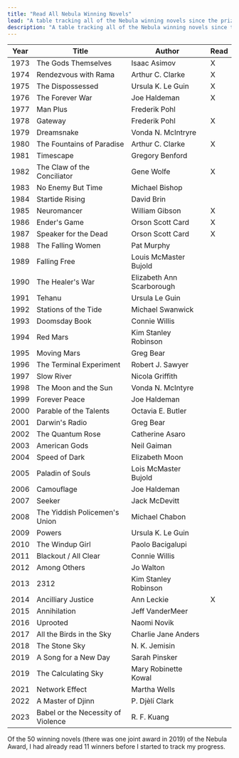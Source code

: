 ```yaml
---
title: "Read All Nebula Winning Novels"
lead: "A table tracking all of the Nebula winning novels since the prize's inception and whether I have read the book. My goal is to read all of the Nebula winning novels by the end of 2033."
description: "A table tracking all of the Nebula winning novels since the prize's inception and whether I have read the book. My goal is to read all of the Nebula winning novels by the end of 2033."
---
```


<!--more-->

| Year | Title | Author | Read |
|------|-------|--------|------|
| 1973 | The Gods Themselves | Isaac Asimov | X |
| 1974 | Rendezvous with Rama | Arthur C. Clarke | X |
| 1975 | The Dispossessed | Ursula K. Le Guin | X |
| 1976 | The Forever War | Joe Haldeman | X |
| 1977 | Man Plus | Frederik Pohl |  |
| 1978 | Gateway | Frederik Pohl | X |
| 1979 | Dreamsnake | Vonda N. McIntryre |  |
| 1980 | The Fountains of Paradise | Arthur C. Clarke | X |
| 1981 | Timescape | Gregory Benford |  |
| 1982 | The Claw of the Conciliator | Gene Wolfe | X |
| 1983 | No Enemy But Time | Michael Bishop |  |
| 1984 | Startide Rising | David Brin |  |
| 1985 | Neuromancer | William Gibson | X |
| 1986 | Ender's Game | Orson Scott Card | X |
| 1987 | Speaker for the Dead | Orson Scott Card | X |
| 1988 | The Falling Women | Pat Murphy |  |
| 1989 | Falling Free | Louis McMaster Bujold |  |
| 1990 | The Healer's War | Elizabeth Ann Scarborough |  |
| 1991 | Tehanu | Ursula Le Guin |  |
| 1992 | Stations of the Tide | Michael Swanwick |  |
| 1993 | Doomsday Book | Connie Willis |  |
| 1994 | Red Mars | Kim Stanley Robinson |  |
| 1995 | Moving Mars | Greg Bear |  |
| 1996 | The Terminal Experiment | Robert J. Sawyer |  |
| 1997 | Slow River | Nicola Griffith |  |
| 1998 | The Moon and the Sun | Vonda N. McIntyre |  |
| 1999 | Forever Peace | Joe Haldeman |  |
| 2000 | Parable of the Talents | Octavia E. Butler |  |
| 2001 | Darwin's Radio | Greg Bear |  |
| 2002 | The Quantum Rose | Catherine Asaro |  |
| 2003 | American Gods | Neil Gaiman |  |
| 2004 | Speed of Dark | Elizabeth Moon |  |
| 2005 | Paladin of Souls | Lois McMaster Bujold |  |
| 2006 | Camouflage | Joe Haldeman |  |
| 2007 | Seeker | Jack McDevitt |  |
| 2008 | The Yiddish Policemen's Union | Michael Chabon |  |
| 2009 | Powers | Ursula K. Le Guin |  |
| 2010 | The Windup Girl | Paolo Bacigalupi |  |
| 2011 | Blackout / All Clear | Connie Willis |  |
| 2012 | Among Others | Jo Walton |  |
| 2013 | 2312 | Kim Stanley Robinson |  |
| 2014 | Ancilliary Justice | Ann Leckie | X |
| 2015 | Annihilation | Jeff VanderMeer |  |
| 2016 | Uprooted | Naomi Novik |  |
| 2017 | All the Birds in the Sky | Charlie Jane Anders |  |
| 2018 | The Stone Sky | N. K. Jemisin |  |
| 2019 | A Song for a New Day | Sarah Pinsker |  |
| 2019 | The Calculating Sky | Mary Robinette Kowal |  |
| 2021 | Network Effect | Martha Wells |  |
| 2022 | A Master of Djinn | P. Djèlí Clark |  |
| 2023 | Babel or the Necessity of Violence | R. F. Kuang |  |

Of the 50 winning novels (there was one joint award in 2019) of the Nebula Award, I had already read 11 winners before I started to track my progress.
